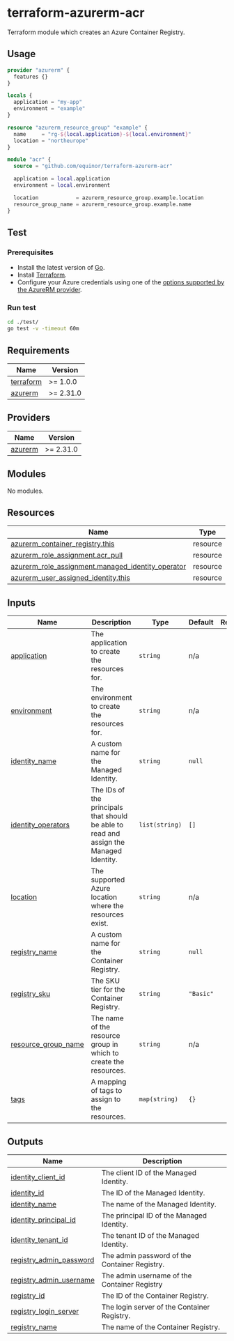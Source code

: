 # terraform-azurerm-acr

Terraform module which creates an Azure Container Registry.

## Usage

```terraform
provider "azurerm" {
  features {}
}

locals {
  application = "my-app"
  environment = "example"
}

resource "azurerm_resource_group" "example" {
  name     = "rg-${local.application}-${local.environment}"
  location = "northeurope"
}

module "acr" {
  source = "github.com/equinor/terraform-azurerm-acr"

  application = local.application
  environment = local.environment

  location            = azurerm_resource_group.example.location
  resource_group_name = azurerm_resource_group.example.name
}
```

## Test

### Prerequisites

- Install the latest version of [Go](https://go.dev/dl/).
- Install [Terraform](https://www.terraform.io/downloads).
- Configure your Azure credentials using one of the [options supported by the AzureRM provider](https://registry.terraform.io/providers/hashicorp/azurerm/latest/docs#authenticating-to-azure).

### Run test

```bash
cd ./test/
go test -v -timeout 60m
```

<!-- BEGIN_TF_DOCS -->
## Requirements

| Name | Version |
|------|---------|
| <a name="requirement_terraform"></a> [terraform](#requirement\_terraform) | >= 1.0.0 |
| <a name="requirement_azurerm"></a> [azurerm](#requirement\_azurerm) | >= 2.31.0 |

## Providers

| Name | Version |
|------|---------|
| <a name="provider_azurerm"></a> [azurerm](#provider\_azurerm) | >= 2.31.0 |

## Modules

No modules.

## Resources

| Name | Type |
|------|------|
| [azurerm_container_registry.this](https://registry.terraform.io/providers/hashicorp/azurerm/latest/docs/resources/container_registry) | resource |
| [azurerm_role_assignment.acr_pull](https://registry.terraform.io/providers/hashicorp/azurerm/latest/docs/resources/role_assignment) | resource |
| [azurerm_role_assignment.managed_identity_operator](https://registry.terraform.io/providers/hashicorp/azurerm/latest/docs/resources/role_assignment) | resource |
| [azurerm_user_assigned_identity.this](https://registry.terraform.io/providers/hashicorp/azurerm/latest/docs/resources/user_assigned_identity) | resource |

## Inputs

| Name | Description | Type | Default | Required |
|------|-------------|------|---------|:--------:|
| <a name="input_application"></a> [application](#input\_application) | The application to create the resources for. | `string` | n/a | yes |
| <a name="input_environment"></a> [environment](#input\_environment) | The environment to create the resources for. | `string` | n/a | yes |
| <a name="input_identity_name"></a> [identity\_name](#input\_identity\_name) | A custom name for the Managed Identity. | `string` | `null` | no |
| <a name="input_identity_operators"></a> [identity\_operators](#input\_identity\_operators) | The IDs of the principals that should be able to read and assign the Managed Identity. | `list(string)` | `[]` | no |
| <a name="input_location"></a> [location](#input\_location) | The supported Azure location where the resources exist. | `string` | n/a | yes |
| <a name="input_registry_name"></a> [registry\_name](#input\_registry\_name) | A custom name for the Container Registry. | `string` | `null` | no |
| <a name="input_registry_sku"></a> [registry\_sku](#input\_registry\_sku) | The SKU tier for the Container Registry. | `string` | `"Basic"` | no |
| <a name="input_resource_group_name"></a> [resource\_group\_name](#input\_resource\_group\_name) | The name of the resource group in which to create the resources. | `string` | n/a | yes |
| <a name="input_tags"></a> [tags](#input\_tags) | A mapping of tags to assign to the resources. | `map(string)` | `{}` | no |

## Outputs

| Name | Description |
|------|-------------|
| <a name="output_identity_client_id"></a> [identity\_client\_id](#output\_identity\_client\_id) | The client ID of the Managed Identity. |
| <a name="output_identity_id"></a> [identity\_id](#output\_identity\_id) | The ID of the Managed Identity. |
| <a name="output_identity_name"></a> [identity\_name](#output\_identity\_name) | The name of the Managed Identity. |
| <a name="output_identity_principal_id"></a> [identity\_principal\_id](#output\_identity\_principal\_id) | The principal ID of the Managed Identity. |
| <a name="output_identity_tenant_id"></a> [identity\_tenant\_id](#output\_identity\_tenant\_id) | The tenant ID of the Managed Identity. |
| <a name="output_registry_admin_password"></a> [registry\_admin\_password](#output\_registry\_admin\_password) | The admin password of the Container Registry. |
| <a name="output_registry_admin_username"></a> [registry\_admin\_username](#output\_registry\_admin\_username) | The admin username of the Container Registry |
| <a name="output_registry_id"></a> [registry\_id](#output\_registry\_id) | The ID of the Container Registry. |
| <a name="output_registry_login_server"></a> [registry\_login\_server](#output\_registry\_login\_server) | The login server of the Container Registry. |
| <a name="output_registry_name"></a> [registry\_name](#output\_registry\_name) | The name of the Container Registry. |
<!-- END_TF_DOCS -->